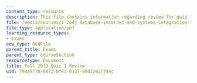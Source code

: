 ```yaml
---
content_type: resource
description: This file contains information regarding review for quiz 1.
file: /media/courses/1-264j-database-internet-and-systems-integration-technologies-fall-2013/794a977bd472bf43813760d22e27744c_MIT1_264JF13_review.pdf
file_type: application/pdf
learning_resource_types:
- Exams
ocw_type: OCWFile
parent_title: Exams
parent_type: CourseSection
resourcetype: Document
title: Fall 2013 Quiz 1 Review
uid: 794a977b-d472-bf43-8137-60d22e27744c
---
```

